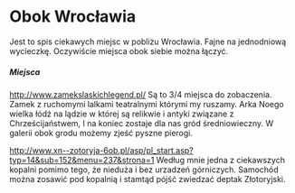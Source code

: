 # Obok Wrocławia

Jest to spis ciekawych miejsc w pobliżu Wrocławia.
Fajne na jednodniową wycieczkę. Oczywiście miejsca obok siebie można łączyć.

##### Miejsca

http://www.zamekslaskichlegend.pl/ Są to 3/4 miejsca do zobaczenia. Zamek z ruchomymi lalkami teatralnymi którymi my ruszamy. Arka Noego wielka łódź na lądzie w której są relikwie i antyki związane z Chrześcijaństwem, I na koniec zostaje dla nas gród średniowieczny. W galerii obok grodu możemy zjeść pyszne pierogi.

http://www.xn--zotoryja-6ob.pl/asp/pl_start.asp?typ=14&sub=152&menu=237&strona=1 Według mnie jedna z ciekawszych kopalni pomimo tego, że nieduża i bez urzadzeń górniczych. Samochód można zosawić pod kopalnią i stamtąd pójść zwiedzać deptak Złotoryjski.
